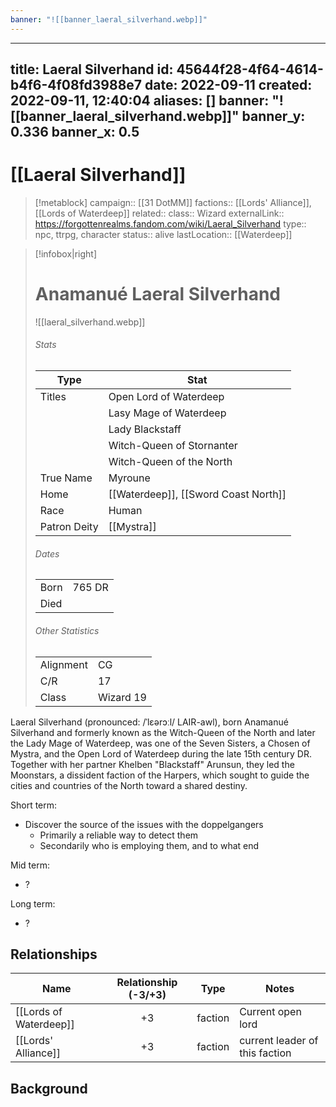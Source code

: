 ```yaml
---
banner: "![[banner_laeral_silverhand.webp]]"
---
```

---
title: Laeral Silverhand
id: 45644f28-4f64-4614-b4f6-4f08fd3988e7
date: 2022-09-11
created: 2022-09-11, 12:40:04
aliases: []
banner: "![[banner_laeral_silverhand.webp]]"
banner_y: 0.336
banner_x: 0.5
---

# [[Laeral Silverhand]]

> [!metablock] 
> campaign:: [[31 DotMM]]
> factions:: [[Lords' Alliance]], [[Lords of Waterdeep]]
> related:: 
> class:: Wizard
> externalLink:: https://forgottenrealms.fandom.com/wiki/Laeral_Silverhand
> type:: npc, ttrpg, character
> status:: alive
> lastLocation:: [[Waterdeep]]

> [!infobox|right]
> # Anamanué Laeral Silverhand
> ![[laeral_silverhand.webp]]
> ###### Stats
> | Type |  Stat |
> |---|---|
> | Titles | Open Lord of Waterdeep |
> |  | Lasy Mage of Waterdeep |
> |  | Lady Blackstaff |
> |  | Witch-Queen of Stornanter |
> |  | Witch-Queen of the North |
> | True Name | Myroune |
> | Home | [[Waterdeep]], [[Sword Coast North]] |
> | Race | Human |
> | Patron Deity | [[Mystra]] |
> ###### Dates
> |   |   |
> |---|---|
> | Born | 765 DR |
> | Died | |
> ###### Other Statistics
> |    |    |
> |---|---|
> | Alignment | CG |
> | C/R | 17 |
> | Class | Wizard 19 |

Laeral Silverhand (pronounced: /ˈlɛərɔːl/ LAIR-awl), born Anamanué Silverhand and formerly known as the Witch-Queen of the North and later the Lady Mage of Waterdeep, was one of the Seven Sisters, a Chosen of Mystra, and the Open Lord of Waterdeep during the late 15th century DR. Together with her partner Khelben "Blackstaff" Arunsun, they led the Moonstars, a dissident faction of the Harpers, which sought to guide the cities and countries of the North toward a shared destiny.

Short term:
 - Discover the source of the issues with the doppelgangers
	 - Primarily a reliable way to detect them
	 - Secondarily who is employing them, and to what end

Mid term:
- ?

Long term:
- ?

## Relationships

| Name                   | Relationship (-3/+3) | Type    | Notes                          |
| ---------------------- |:--------------------:| ------- | ------------------------------ |
| [[Lords of Waterdeep]] |          +3          | faction | Current open lord              |
| [[Lords' Alliance]]    |          +3          | faction | current leader of this faction | 


## Background




